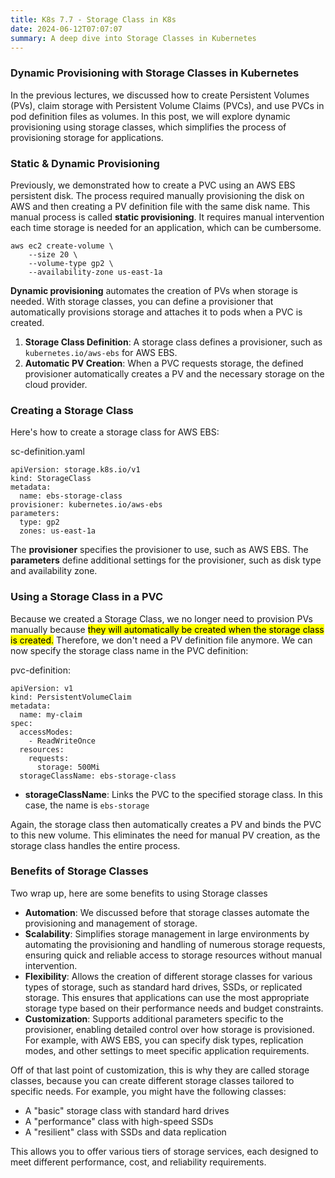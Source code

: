 ```yaml
---
title: K8s 7.7 - Storage Class in K8s
date: 2024-06-12T07:07:07
summary: A deep dive into Storage Classes in Kubernetes
---
```

### Dynamic Provisioning with Storage Classes in Kubernetes

In the previous lectures, we discussed how to create Persistent Volumes (PVs), claim storage with Persistent Volume Claims (PVCs), and use PVCs in pod definition files as volumes. In this post, we will explore dynamic provisioning using storage classes, which simplifies the process of provisioning storage for applications.

### Static & Dynamic Provisioning

Previously, we demonstrated how to create a PVC using an AWS EBS persistent disk. The process required manually provisioning the disk on AWS and then creating a PV definition file with the same disk name. This manual process is called **static provisioning**. It requires manual intervention each time storage is needed for an application, which can be cumbersome.

```
aws ec2 create-volume \
    --size 20 \
    --volume-type gp2 \
    --availability-zone us-east-1a
```

**Dynamic provisioning** automates the creation of PVs when storage is needed. With storage classes, you can define a provisioner that automatically provisions storage and attaches it to pods when a PVC is created.

1. **Storage Class Definition**: A storage class defines a provisioner, such as `kubernetes.io/aws-ebs` for AWS EBS.
2. **Automatic PV Creation**: When a PVC requests storage, the defined provisioner automatically creates a PV and the necessary storage on the cloud provider.

### Creating a Storage Class

Here's how to create a storage class for AWS EBS:

sc-definition.yaml
```
apiVersion: storage.k8s.io/v1
kind: StorageClass
metadata:
  name: ebs-storage-class
provisioner: kubernetes.io/aws-ebs
parameters:
  type: gp2
  zones: us-east-1a
```

The **provisioner** specifies the provisioner to use, such as AWS EBS. The **parameters** define additional settings for the provisioner, such as disk type and availability zone.

### Using a Storage Class in a PVC

Because we created a Storage Class, we no longer need to provision PVs manually because <mark>they will automatically be created when the storage class is created.</mark> Therefore, we don't need a PV definition file anymore. We can now specify the storage class name in the PVC definition:

pvc-definition:
```
apiVersion: v1
kind: PersistentVolumeClaim
metadata:
  name: my-claim
spec:
  accessModes:
    - ReadWriteOnce
  resources:
    requests:
      storage: 500Mi
  storageClassName: ebs-storage-class
```

- **storageClassName**: Links the PVC to the specified storage class. In this case, the name is `ebs-storage`

Again, the storage class then automatically creates a PV and binds the PVC to this new volume. This eliminates the need for manual PV creation, as the storage class handles the entire process.

### Benefits of Storage Classes

Two wrap up, here are some benefits to using Storage classes 
- **Automation**: We discussed before that storage classes automate the provisioning and management of storage.
- **Scalability**: Simplifies storage management in large environments by automating the provisioning and handling of numerous storage requests, ensuring quick and reliable access to storage resources without manual intervention.
- **Flexibility**: Allows the creation of different storage classes for various types of storage, such as standard hard drives, SSDs, or replicated storage. This ensures that applications can use the most appropriate storage type based on their performance needs and budget constraints.
- **Customization**: Supports additional parameters specific to the provisioner, enabling detailed control over how storage is provisioned. For example, with AWS EBS, you can specify disk types, replication modes, and other settings to meet specific application requirements.

Off of that last point of customization, this is why they are called storage classes, because you can create different storage classes tailored to specific needs. For example, you might have the following classes:
- A "basic" storage class with standard hard drives
- A "performance" class with high-speed SSDs
- A "resilient" class with SSDs and data replication
 
This allows you to offer various tiers of storage services, each designed to meet different performance, cost, and reliability requirements.

